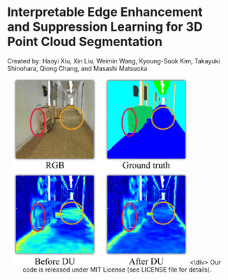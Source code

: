 # Interpretable Edge Enhancement and Suppression Learning for 3D Point Cloud Segmentation
Created by: Haoyi Xiu, Xin Liu, Weimin Wang, Kyoung-Sook Kim, Takayuki Shinohara, Qiong Chang, and Masashi Matsuoka

<!-- ![concept](figures/concept.jpeg) -->
<div style="text-align:center">
<img src="figures/concept.jpeg" alt="concept" width="400"/>
<\div>
Our code is released under MIT License (see LICENSE file for details).
